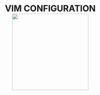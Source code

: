 <h1 align="center">VIM CONFIGURATION<img src="https://i.ibb.co/F3dgM7J/1022px-Vimlogo-svg.png" width="250px"></h1>
